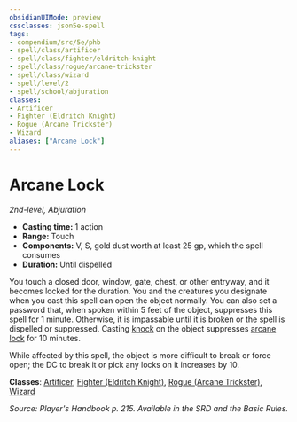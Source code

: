 ```yaml
---
obsidianUIMode: preview
cssclasses: json5e-spell
tags:
- compendium/src/5e/phb
- spell/class/artificer
- spell/class/fighter/eldritch-knight
- spell/class/rogue/arcane-trickster
- spell/class/wizard
- spell/level/2
- spell/school/abjuration
classes:
- Artificer
- Fighter (Eldritch Knight)
- Rogue (Arcane Trickster)
- Wizard
aliases: ["Arcane Lock"]
---
```

# Arcane Lock
*2nd-level, Abjuration*  

- **Casting time:** 1 action
- **Range:** Touch
- **Components:** V, S, gold dust worth at least 25 gp, which the spell consumes
- **Duration:** Until dispelled

You touch a closed door, window, gate, chest, or other entryway, and it becomes locked for the duration. You and the creatures you designate when you cast this spell can open the object normally. You can also set a password that, when spoken within 5 feet of the object, suppresses this spell for 1 minute. Otherwise, it is impassable until it is broken or the spell is dispelled or suppressed. Casting [knock](/2-Mechanics/CLI/spells/knock.md) on the object suppresses [arcane lock](/2-Mechanics/CLI/spells/arcane-lock.md) for 10 minutes.

While affected by this spell, the object is more difficult to break or force open; the DC to break it or pick any locks on it increases by 10.

**Classes**: [Artificer](/2-Mechanics/CLI/classes/artificer-tce.md), [Fighter (Eldritch Knight)](/2-Mechanics/CLI/classes/fighter-eldritch-knight.md), [Rogue (Arcane Trickster)](/2-Mechanics/CLI/classes/rogue-arcane-trickster.md), [Wizard](/2-Mechanics/CLI/classes/wizard.md)

*Source: Player's Handbook p. 215. Available in the SRD and the Basic Rules.*